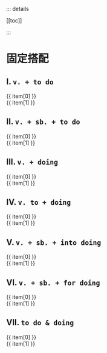 <script setup>
const dataSource = [
    [
        ["determine to do sth.", "决心做某事"],
        ["choose to do sth.", "决定做某事"],
        ["decide to do sth.", "决定做某事"],
        ["wish to do sth.", "希望做某事"],
        ["hope to do sth.", "希望做某事"],
        ["long to do sth.", "渴望做某事"],
        ["expect to do sth.", "要求做某事"],
        ["demand to do sth.", "要求做某事"],
        ["beg to do sth.", "请求做某事"],
        ["want to do sth.", "想要做某事"],
        ["care to do sth.", "想要做某事"],
        ["offer to do sth.", "主动提出做某事"],
        ["refuse to do sth.", "拒绝做某事"],
        ["agree to do sth.", "同意做某事"],
        ["pretend to do sth.", "假装做某事"],
        ["manage to do sth.", "做成某事"],
        ["fail to do sth.", "未能做成某事"],
        ["learn to do sth.", "学习做某事"],
        ["plan to do sth.", "打算做某事"],
        ["aim to do sth.", "打算做某事"],
        ["mean to do sth.", "打算做某事"],
        ["hesitate to do sth.", "犹豫做某事"],
        ["struggle to do sth.", "努力做某事"],
        ["prepare to do sth.", "准备做某事"],
        ["arrange to do sth.", "安排做某事"],
        ["happen to do sth.", "碰巧做某事"],
        ["promise to do sth.", "承诺做某事"],
    ],
    [
        ["ask sb. to do sth.", "请求/要求某人做某事"],
        ["tell sb. to do sth.", "叫某人做某事"],
        ["get sb. to do sth.", "要求某人做某事"],
        ["request sb. to do sth.", "请求/要求某人做某事"],
        ["beg sb. to do sth.", "请求某人做某事"],
        ["want sb. to do sth.", "想要某人做某事"],
        ["force sb. to do sth.", "强迫某人做某事"],
        ["oblige sb. to do sth.", "迫使某人做某事"],
        ["need sb. to do sth.", "需要某人做某事"],
        ["order sb. to do sth.", "命令某人做某事"],
        ["command sb. to do sth.", "命令某人做某事"],
        ["invite sb. to do sth.", "邀请某人做某事"],
        ["expect sb. to do sth.", "期望某人做某事"],
        ["wish sb. to do sth. (hope不这么用)", "希望某人做某事"],
        ["mean sb. to do sth.", "希望某人做某事"],
        ["teach sb. to do sth.", "教某人做某事"],
        ["train sb. to do sth.", "训练某人做某事"],
        ["cause sb. to do sth.", "导致某人做某事"],
        ["allow sb. to do sth.", "允许某人做某事"],
        ["permit sb. to do sth.", "允许某人做某事"],
        ["forbid sb. to do sth.", "禁止某人做某事"],
        ["advise sb. to do sth.", "建议某人做某事"],
        ["help sb. to do sth.", "帮助某人做某事"],
        ["intend sb. to do sth.", "打算让某人做某事"],
        ["encourage sb. to do sth.", "鼓励某人做某事"],
        ["remind sb. to do sth.", "提醒某人做某事"],
        ["warn sb. (not) to do sth.", "警告某人(不要)做某事"],
        ["persuade sb. to do sth.", "说服某人做某事"],
        ["prefer sb. to do sth.", "宁愿某人做某事"],
    ],
    [
        ["enjoy doing sth.", "喜爱做某事"],
        ["keep doing sth.", "保持做某事"],
        ["finish doing sth.", "完成做某事"],
        ["practice doing sth.", "练习做某事"],
        ["avoid doing sth.", "避免做某事"],
        ["mind doing sth.", "介意做某事"],
        ["admit doing sth.", "承认做某事"],
        ["deny doing sth.", "否认做某事"],
        ["consider doing sth.", "考虑做某事"],
        ["miss doing sth.", "错过做某事"],
        ["delay doing sth.", "推迟做某事"],
        ["put off doing sth.", "推迟做某事"],
        ["allow doing sth.", "允许做某事"],
        ["Permit doing sth.", "允许做某事"],
        ["discuss doing sth.", "商量做某事"],
        ["advise doing sth.", "建议做某事"],
        ["suggest doing sth.", "建议做某事"],
        ["risk doing sth.", "冒险做某事"],
        ["fancy doing sth.(表震惊等情绪)", "设想做某事"],
        ["imagine doing sth.", "想象做某事"],
        ["give up doing sth.", "放弃做某事"],
        ["appreciate doing sth.", "感激做某事"],
        ["dislike doing sth.", "不喜欢做某事"],
        ["forbid doing. sth.", "禁止做某事"],
    ],
    [
        ["get down to doing sth.", "开始做某事"],
        ["object to doing sth.", "反对做某事"],
        ["see to doing sth.", "负责做某事"],
        ["stick to doing sth.", "坚持做某事"],
        ["take to doing sth.", "喜欢上做某事"],
        ["look forward to doing sth.", "期待做某事"],
        ["apply oneself to doing sth.", "专心致力于做某事"],
        ["devote oneself to doing sth.", "献身于做某事"],
        ["limit sth. to doing sth.", "把……限制在做某事的范围内"],
        ["reduce sb. to doing sth.", "使某人沦为做某事"],
        ["give one' s life to doingsth.", "献身于做某事"],
        ["set one's mind to doing sth.", "决心做某事"],
        ["have an objection to doing sth.", "反对做某事"],
        ["pay attention to doing sth.", "注意做某事"],
        ["have an eye to doing sth.", "注意做某事"],
        ["be used to doing sth.", "习惯于做某事"],
        ["be equal to doing sth.", "能胜任做某事"],
        ["be opposed to doing sth.", "反对做某事"],
        ["be reduced to doing sth.", "沦落到做某事"],
        ["be devoted to doing sth.", "致力于做某事"],
        ["be limited to doing sth.", "把……限制在做某事的范围内"],
    ],
    [
        ["trick sb. into doing sth.", "欺骗某人做某事"],
        ["fool sb. into doing sth.", "欺骗某人做某事"],
        ["force sb. into doing sth.", "迫使某人做某事"],
        ["talk sb. into doing sth.", "说服某人做某事"],
        ["persuade sb. into doing sth.", "说服某人做某事"],
        ["frighten sb. into doing sth.", "吓得某人做某事"],
    ],
    [
        ["thank sb. for doing sth.", "感谢某人做某事"],
        ["admire sb for doing sth/for sth", "因…而钦佩某人"],
        ["punish sb. for doing sth.", "惩罚某人做某事"],
        ["blame sb. for doing sth.", "指责某人做某事"],
        ["criticize sb. for doing sth.", "批评某人做某事"],
        ["scold sb. for doing sth.", "指责(责备)某人做某事"],
        ["forgive sb. for doing sth.", "原谅某人做某事"],
        ["excuse sb. for doing sth.", "原谅某人做某事"],
        ["pardon sb. for doing sth.", "原谅某人做某事"],
        ["appreciate sb. for doing sth.", "因…而感激某人"],
        ["apologize to sb. for doing sth./for sth.", "因…而向某人道歉"],
    ],
    [
        ["stop to do sth.", "停下手头的事,去做另一件事"],
        ["stop doing sth.", "停止做某事"],
        ["go on to do sth.", "做完某事后，接着做另一件事"],
        ["go on doing sth.", "继续做同一件事"],
        ["remember to do sth.", "记得要做某事(未做)"],
        ["remeber doing sth.", "记得做过某事(做了)"],
        ["forget to do sth.", "忘记要做某事(未做)"],
        ["forget doing sth.", "忘记做过某事(做了)"],
        ["regret to do sth.", "对将要做的/说的表示遗憾(未做)"],
        ["regret doing sth.", "后悔、遗憾做过某事(做了)"],
        ["mean to do sth.", "打算做某事"],
        ["mean doing sth.", "意味着做某事"],
        ["try to do sth.", "设法要做某事"],
        ["try doing sth.", "做某事试试看有何效果"],
        ["can't help to do sth.", "不能帮助做某事"],
        ["can't help doing sth.", "禁不住做某事"],
    ],
];
</script>

::: details

[[toc]]

:::

# 固定搭配

## I. `v. + to do`

<a-descriptions :labelStyle="{ color: 'var(--vp-custom-block-info-text)' }"  :contentStyle="{ color: 'var(--vp-custom-block-info-text)' }">
    <a-descriptions-item v-for="item in dataSource[0]">{{ item[0] }}<br>{{ item[1] }}</a-descriptions-item>
</a-descriptions>

## II. `v. + sb. + to do`

<a-descriptions :labelStyle="{ color: 'var(--vp-custom-block-info-text)' }"  :contentStyle="{ color: 'var(--vp-custom-block-info-text)' }">
    <a-descriptions-item v-for="item in dataSource[1]">{{ item[0] }}<br>{{ item[1] }}</a-descriptions-item>
</a-descriptions>

## III. `v. + doing`

<a-descriptions :labelStyle="{ color: 'var(--vp-custom-block-info-text)' }"  :contentStyle="{ color: 'var(--vp-custom-block-info-text)' }">
    <a-descriptions-item v-for="item in dataSource[2]">{{ item[0] }}<br>{{ item[1] }}</a-descriptions-item>
</a-descriptions>

## IV. `v. to + doing`

<a-descriptions :labelStyle="{ color: 'var(--vp-custom-block-info-text)' }"  :contentStyle="{ color: 'var(--vp-custom-block-info-text)' }">
    <a-descriptions-item v-for="item in dataSource[3]">{{ item[0] }}<br>{{ item[1] }}</a-descriptions-item>
</a-descriptions>

## V. `v. + sb. + into doing`

<a-descriptions :labelStyle="{ color: 'var(--vp-custom-block-info-text)' }"  :contentStyle="{ color: 'var(--vp-custom-block-info-text)' }">
    <a-descriptions-item v-for="item in dataSource[4]">{{ item[0] }}<br>{{ item[1] }}</a-descriptions-item>
</a-descriptions>

## VI. `v. + sb. + for doing`

<a-descriptions :labelStyle="{ color: 'var(--vp-custom-block-info-text)' }"  :contentStyle="{ color: 'var(--vp-custom-block-info-text)' }">
    <a-descriptions-item v-for="item in dataSource[5]">{{ item[0] }}<br>{{ item[1] }}</a-descriptions-item>
</a-descriptions>

## VII. `to do & doing`

<a-descriptions :column="2" :labelStyle="{ color: 'var(--vp-custom-block-info-text)' }"  :contentStyle="{ color: 'var(--vp-custom-block-info-text)' }">
    <a-descriptions-item v-for="item in dataSource[6]">{{ item[0] }}<br>{{ item[1] }}</a-descriptions-item>
</a-descriptions>
